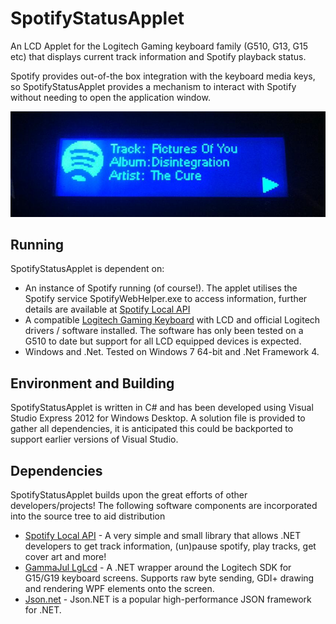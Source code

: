 SpotifyStatusApplet
===================

An LCD Applet for the Logitech Gaming keyboard family (G510, G13, G15 etc) that displays current track information and Spotify playback status.

Spotify provides out-of-the box integration with the keyboard media keys, so SpotifyStatusApplet provides a mechanism to interact with Spotify without needing to open the application window.


![alt text](Example.jpg "Example display of SpotifyStatusApplet")

Running
--------------------------------------

SpotifyStatusApplet is dependent on:

- An instance of Spotify running (of course!). The applet utilises the Spotify service SpotifyWebHelper.exe to access information, further details are available at [Spotify Local API](https://code.google.com/p/spotify-local-api/)
- A compatible [Logitech Gaming Keyboard](http://gaming.logitech.com/en-gb/gaming-keyboards) with LCD and official Logitech drivers / software installed. The software has only been tested on a G510 to date but support for all LCD equipped devices is expected.
- Windows and .Net. Tested on Windows 7 64-bit and .Net Framework 4.

Environment and Building
--------------------------------------

SpotifyStatusApplet is written in C# and has been developed using Visual Studio Express 2012 for Windows Desktop. A solution file is provided to gather all dependencies, it is anticipated this could be backported to support earlier versions of Visual Studio.

Dependencies
--------------------------------------

SpotifyStatusApplet builds upon the great efforts of other developers/projects! The following software components are incorporated into the source tree to aid distribution

- [Spotify Local API](https://code.google.com/p/spotify-local-api/) - A very simple and small library that allows .NET developers to get track information, (un)pause spotify, play tracks, get cover art and more! 
- [GammaJul LgLcd](http://gjlglcd.codeplex.com/) - A .NET wrapper around the Logitech SDK for G15/G19 keyboard screens. Supports raw byte sending, GDI+ drawing and rendering WPF elements onto the screen.
- [Json.net](http://json.codeplex.com/) - Json.NET is a popular high-performance JSON framework for .NET.
